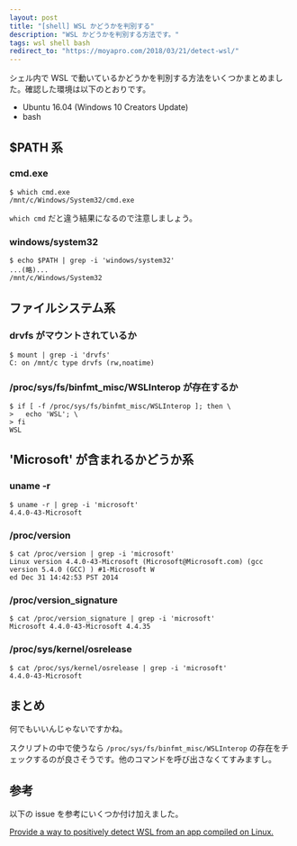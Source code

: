 ```yaml
---
layout: post
title: "[shell] WSL かどうかを判別する"
description: "WSL かどうかを判別する方法です。"
tags: wsl shell bash
redirect_to: "https://moyapro.com/2018/03/21/detect-wsl/"
---
```


シェル内で WSL で動いているかどうかを判別する方法をいくつかまとめました。確認した環境は以下のとおりです。

- Ubuntu 16.04 (Windows 10 Creators Update)
- bash

## $PATH 系

### cmd.exe

```
$ which cmd.exe
/mnt/c/Windows/System32/cmd.exe
```

`which cmd` だと違う結果になるので注意しましょう。

### windows/system32

```
$ echo $PATH | grep -i 'windows/system32'
...(略)...
/mnt/c/Windows/System32
```

## ファイルシステム系

### drvfs がマウントされているか

```
$ mount | grep -i 'drvfs'
C: on /mnt/c type drvfs (rw,noatime)
```

### /proc/sys/fs/binfmt_misc/WSLInterop が存在するか

```
$ if [ -f /proc/sys/fs/binfmt_misc/WSLInterop ]; then \
>   echo 'WSL'; \
> fi
WSL
```

## 'Microsoft' が含まれるかどうか系

### uname -r

```
$ uname -r | grep -i 'microsoft'
4.4.0-43-Microsoft
```

### /proc/version

```
$ cat /proc/version | grep -i 'microsoft'
Linux version 4.4.0-43-Microsoft (Microsoft@Microsoft.com) (gcc version 5.4.0 (GCC) ) #1-Microsoft W
ed Dec 31 14:42:53 PST 2014
```

### /proc/version_signature

```
$ cat /proc/version_signature | grep -i 'microsoft'
Microsoft 4.4.0-43-Microsoft 4.4.35
```

### /proc/sys/kernel/osrelease

```
$ cat /proc/sys/kernel/osrelease | grep -i 'microsoft'
4.4.0-43-Microsoft
```

## まとめ

何でもいいんじゃないですかね。

スクリプトの中で使うなら `/proc/sys/fs/binfmt_misc/WSLInterop` の存在をチェックするのが良さそうです。他のコマンドを呼び出さなくてすみますし。

## 参考

以下の issue を参考にいくつか付け加えました。

[Provide a way to positively detect WSL from an app compiled on Linux.](https://github.com/Microsoft/WSL/issues/423)

